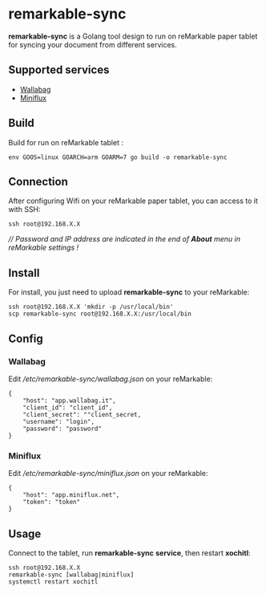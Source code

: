# remarkable-sync

**remarkable-sync** is a Golang tool design to run on reMarkable paper tablet for syncing your document from different services.

## Supported services

* [Wallabag](https://www.wallabag.org)
* [Miniflux](https://miniflux.app)

## Build

Build for run on reMarkable tablet :

~~~
env GOOS=linux GOARCH=arm GOARM=7 go build -o remarkable-sync
~~~

## Connection

After configuring Wifi on your reMarkable paper tablet, you can access to it with SSH:

~~~
ssh root@192.168.X.X
~~~

*// Password and IP address are indicated in the end of **About** menu in reMarkable settings !*

## Install

For install, you just need to upload **remarkable-sync** to your reMarkable:

~~~
ssh root@192.168.X.X 'mkdir -p /usr/local/bin'
scp remarkable-sync root@192.168.X.X:/usr/local/bin
~~~

## Config

### Wallabag

Edit */etc/remarkable-sync/wallabag.json* on your reMarkable:

~~~
{
    "host": "app.wallabag.it",
    "client_id": "client_id",
    "client_secret": ""client_secret,
    "username": "login",
    "password": "password"
}
~~~

### Miniflux

Edit */etc/remarkable-sync/miniflux.json* on your reMarkable:

~~~
{
    "host": "app.miniflux.net",
    "token": "token"
}
~~~

## Usage

Connect to the tablet, run **remarkable-sync** **service**, then restart **xochitl**:

~~~
ssh root@192.168.X.X
remarkable-sync [wallabag|miniflux]
systemctl restart xochitl
~~~
